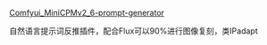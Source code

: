 [Comfyui_MiniCPMv2_6-prompt-generator](https://github.com/pzc163/Comfyui_MiniCPMv2_6-prompt-generator)

自然语言提示词反推插件，配合Flux可以90%进行图像复刻，类IPadapt